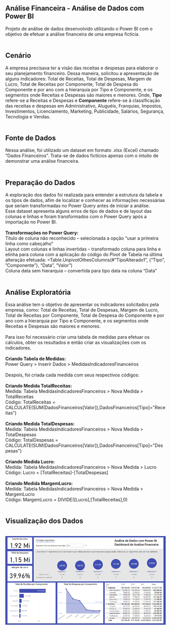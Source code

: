 ## Análise Financeira - Análise de Dados com Power BI
Projeto de análise de dados desenvolvido utilizando o Power BI com o objetivo de efetuar a análise financeira de uma empresa fictícia.  
<br>
## Cenário
A empresa precisava ter a visão das receitas e despesas para elaborar o seu planejamento financeiro. Dessa maneira, solicitou a apresentação de alguns indicadores: Total de Receitas, Total de Despesas, Margem de Lucro, Total de Receitas por Componente, Total de Despesa do Componente e por ano com a hierarquia por Tipo e Componente, e os segmentos onde Receitas e Despesas são maiores e menores. Onde, **Tipo** refere-se a Receitas e Despesas e **Componente** refere-se à classificação das receitas e despesas em Administrativo, Aluguéis, Franquias, Impostos, Investimentos, Licenciamento, Marketing, Publicidade, Salários, Segurança, Tecnologia e Vendas.
<br><br>
## Fonte de Dados
Nessa análise, foi utilizado um dataset em formato .xlsx (Excel) chamado “Dados Financeiros”. Trata-se de dados fictícios apenas com o intuito de demonstrar uma análise financeira.
<br><br>
## Preparação do Dados
A exploração dos dados foi realizada para entender a estrutura da tabela e os tipos de dados, afim de localizar e conhecer as informações necessárias que seriam transformadas no Power Query antes de iniciar a análise.
<br>
Esse dataset apresenta alguns erros de tipo de dados e de layout das colunas e linhas e foram transformados com o Power Query após a importação no Power BI.
<br><br>
**Transformações no Power Query:**
<br>
Título de coluna não reconhecido – selecionada a opção “usar a primeira linha como cabeçalho”
<br>
Layout com colunas e linhas invertidas – transformado coluna para linha e elinha para coluna com a aplicação do código do Pivot de Tabela na última alteração efetuada: =Table.UnpivotOthesColumns(#”TipoAlterado1”, {“Tipo”, ”Componente”}, “Data”, “Valor”)
<br>
Coluna data sem hierarquia – convertida para tipo data na coluna “Data”
<br><br>
## Análise Exploratória
Essa análise tem o objetivo de apresentar os indicadores solicitados pela empresa, como: Total de Receitas, Total de Despesas, Margem de Lucro, Total de Receitas por Componente, Total de Despesa do Componente e por ano com a hierarquia por Tipo e Componente, e os segmentos onde Receitas e Despesas são maiores e menores. 
<br><br>
Para isso foi necessário criar uma tabela de medidas para efetuar os cálculos, obter os resultados e então criar as visualizações com os indicadores.
<br><br>
**Criando Tabela de Medidas:**
<br> 
Power Query > Inserir Dados > MedidasIndicadoresFinanceiros
<br><br>
Despois, foi criada cada medida com seus respectivos códigos:
<br><br>
**Criando Medida TotalReceitas:**
<br> 
Medida: Tabela MedidasIndicadoresFinanceiros > Nova Medida > TotalReceitas
<br> 
Código: TotalReceitas = CALCULATE(SUM(DadosFinanceiros[Valor]),DadosFinanceiros[Tipo]="Receitas")
<br><br>
**Criando Medida TotalDespesas:**
<br> 
Medida: Tabela MedidasIndicadoresFinanceiros > Nova Medida > TotalDespesas
<br> 
Código: TotalDespesas = CALCULATE(SUM(DadosFinanceiros[Valor]),DadosFinanceiros[Tipo]="Despesas")
<br><br>
**Criando Medida Lucro:**
<br> 
Medida: Tabela MedidasIndicadoresFinanceiros > Nova Medida > Lucro
<br> 
Código: Lucro = [TotalReceitas]-[TotalDespesas]
<br><br>
**Criando Medida MargemLucro:**
<br> 
Medida: Tabela MedidasIndicadoresFinanceiros > Nova Medida > MargemLucro
<br> 
Código: MargemLucro = DIVIDE([Lucro],[TotalReceitas],0)
<br><br>
## Visualização dos Dados
<br>
<img align="denter" width="900"  src="https://github.com/roseneidereis/Projeto-PowerBI-Analise-Financeira/blob/main/AnaliseFinanceira.PNG">
<br><br>






